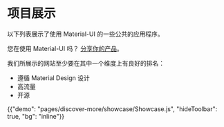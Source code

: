 # 项目展示

<p class="description">以下列表展示了使用 Material-UI 的一些公共的应用程序。</p>

您在使用 Material-UI 吗？ [分享你的产品](https://github.com/mui/mui/issues/22426)。

我们所展示的网站至少要在其中一个维度上有良好的排名：

- 遵循 Material Design 设计
- 高流量
- 开源

{{"demo": "pages/discover-more/showcase/Showcase.js", "hideToolbar": true, "bg": "inline"}}
